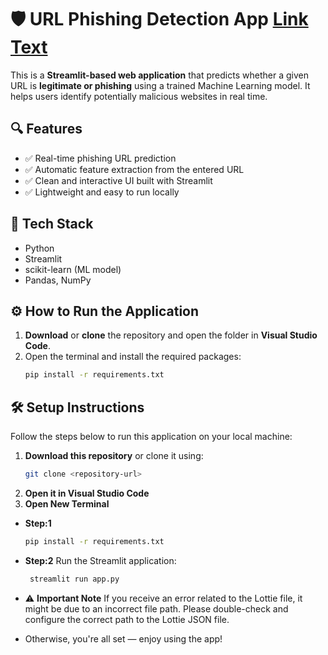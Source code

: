 # 🛡️ URL Phishing Detection App  [Link Text](https://phishing-detection-app-8tz5kaeblwv3s3ejvkecit.streamlit.app/)

This is a **Streamlit-based web application** that predicts whether a given URL is **legitimate or phishing** using a trained Machine Learning model. It helps users identify potentially malicious websites in real time.

## 🔍 Features

- ✅ Real-time phishing URL prediction  
- ✅ Automatic feature extraction from the entered URL  
- ✅ Clean and interactive UI built with Streamlit  
- ✅ Lightweight and easy to run locally  

## 🚀 Tech Stack

- Python  
- Streamlit  
- scikit-learn (ML model)  
- Pandas, NumPy  

## ⚙️ How to Run the Application

1. **Download** or **clone** the repository and open the folder in **Visual Studio Code**.
2. Open the terminal and install the required packages:
   ```bash
   pip install -r requirements.txt


## 🛠️ Setup Instructions

Follow the steps below to run this application on your local machine:

1. **Download this repository** or clone it using:
   ```bash
   git clone <repository-url>
2. **Open it in Visual Studio Code**
3. **Open New Terminal**

- **Step:1**
   ```bash
   pip install -r requirements.txt
   
- **Step:2**
  Run the Streamlit application: 
  ```bash
   streamlit run app.py
- ⚠️ **Important Note**
If you receive an error related to the Lottie file, it might be due to an incorrect file path.
Please double-check and configure the correct path to the Lottie JSON file.

- Otherwise, you're all set — enjoy using the app!

